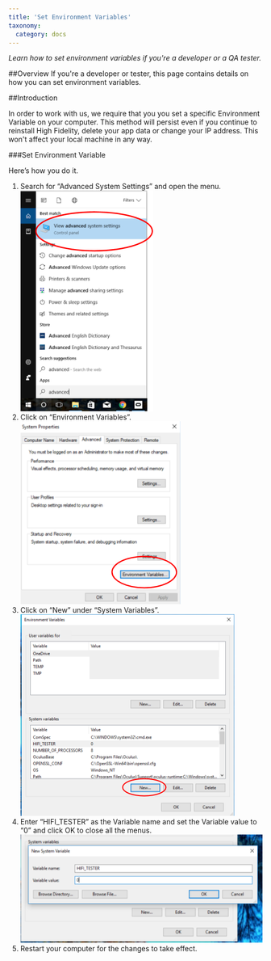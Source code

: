 ```yaml
---
title: 'Set Environment Variables'
taxonomy:
  category: docs
---
```


*Learn how to set environment variables if you're a developer or a QA tester.*

##Overview
If you're a developer or tester, this page contains details on how you can set environment variables.



##Introduction

In order to work with us, we require that you you set a specific Environment Variable on your computer. This method will persist even if you continue to reinstall High Fidelity, delete your app data or change your IP address. This won't affect your local machine in any way.


###Set Environment Variable

Here’s how you do it.
1. Search for “Advanced System Settings” and open the menu. ![](system-settings.png)
2. Click on “Environment Variables”. ![](environment-variables.png)
3. Click on “New” under “System Variables”. ![](new-sys-var.png)
4. Enter “HIFI_TESTER” as the Variable name and set the Variable value to “0” and click OK to close all the menus. ![](set-variable.png)
5. Restart your computer for the changes to take effect.

